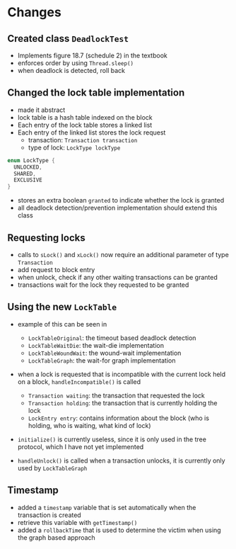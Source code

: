 # Changes
## Created class `DeadlockTest`
- Implements figure 18.7 (schedule 2) in the textbook
- enforces order by using `Thread.sleep()`
- when deadlock is detected, roll back

## Changed the lock table implementation
- made it abstract
- lock table is a hash table indexed on the block
- Each entry of the lock table stores a linked list
- Each entry of the linked list stores the lock request
  - transaction: `Transaction transaction`
  - type of lock: `LockType lockType`
```java
enum LockType {
  UNLOCKED,  
  SHARED,
  EXCLUSIVE
}
```
- stores an extra boolean `granted` to indicate whether the lock is granted
- all deadlock detection/prevention implementation should extend this class

## Requesting locks
- calls to `sLock()` and `xLock()` now require an additional parameter of type `Transaction`
- add request to block entry
- when unlock, check if any other waiting transactions can be granted
- transactions wait for the lock they requested to be granted

## Using the new `LockTable`
- example of this can be seen in 
  - `LockTableOriginal`: the timeout based deadlock detection
  - `LockTableWaitDie`: the wait-die implementation
  - `LockTableWoundWait`: the wound-wait implementation
  - `LockTableGraph`: the wait-for graph implementation
  
- when a lock is requested that is incompatible with the current lock held on a block, `handleIncompatible()` is called
  - `Transaction waiting`: the transaction that requested the lock
  - `Transaction holding`: the transaction that is currently holding the lock
  - `LockEntry entry`: contains information about the block (who is holding, who is waiting, what kind of lock)
- `initialize()` is currently useless, since it is only used in the tree protocol, which I have not yet implemented
- `handleUnlock()` is called when a transaction unlocks, it is currently only used by `LockTableGraph`

## Timestamp
- added a `timestamp` variable that is set automatically when the transaction is created
- retrieve this variable with `getTimestamp()`
- added a `rollbackTime` that is used to determine the victim when using the graph based approach